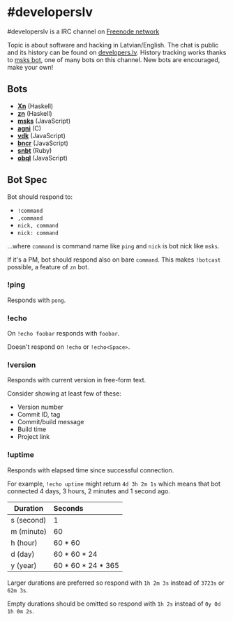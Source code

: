 # #developerslv

#developerslv is a IRC channel on [Freenode network](https://freenode.net/)

Topic is about software and hacking in Latvian/English. The chat is public and
its history can be found on [developers.lv](https://developers.lv).  History
tracking works thanks to [msks bot](https://github.com/daGrevis/msks), one of
many bots on this channel. New bots are encouraged, make your own!

## Bots

* **[Xn](https://github.com/ivanovsaleksejs/Xn)** (Haskell)
* **[zn](https://github.com/siers/zn)** (Haskell)
* **[msks](https://github.com/daGrevis/msks)** (JavaScript)
* **[agni](http://git.main.lv/cgit.cgi/agni.git/)** (C)
* **[vdk](https://github.com/jurgenzz/vd)** (JavaScript)
* **[bncr](https://github.com/daGrevis/bncr)** (JavaScript)
* **[snbt](https://github.com/snowball-lv/snbt)** (Ruby)
* **[obql](https://github.com/thistehneisen/obql-bot)** (JavaScript)

## Bot Spec

Bot should respond to:

* `!command`
* `,command`
* `nick, command`
* `nick: command`

...where `command` is command name like `ping` and `nick` is bot nick like
`msks`.

If it's a PM, bot should respond also on bare `command`. This makes `!botcast`
possible, a feature of `zn` bot.

### !ping

Responds with `pong`.

### !echo

On `!echo foobar` responds with `foobar`.

Doesn't respond on `!echo` or `!echo<Space>`.

### !version

Responds with current version in free-form text.

Consider showing at least few of these:

* Version number
* Commit ID, tag
* Commit/build message
* Build time
* Project link

### !uptime

Responds with elapsed time since successful connection.

For example, `!echo uptime` might return `4d 3h 2m 1s` which means that bot
connected 4 days, 3 hours, 2 minutes and 1 second ago.

| Duration    | Seconds            |
| ----------- |:-------------------|
| s (second)  | 1
| m (minute)  | 60
| h (hour)    | 60 * 60
| d (day)     | 60 * 60 * 24
| y (year)    | 60 * 60 * 24 * 365 |

Larger durations are preferred so respond with `1h 2m 3s` instead of `3723s` or
`62m 3s`.

Empty durations should be omitted so respond with `1h 2s` instead of `0y 0d 1h
0m 2s`.
